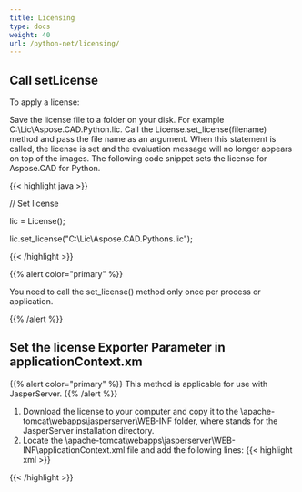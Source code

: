 ```yaml
---
title: Licensing
type: docs
weight: 40
url: /python-net/licensing/
---
```

## **Call setLicense**
To apply a license:

Save the license file to a folder on your disk. For example C:\Lic\Aspose.CAD.Python.lic.
Call the License.set_license(filename) method and pass the file name as an argument. When this statement is called, the license is set and the evaluation message will no longer appears on top of the images.
The following code snippet sets the license for Aspose.CAD for Python.

{{< highlight java >}}

// Set license

lic = License();

lic.set_license("C:\Lic\Aspose.CAD.Pythons.lic");

{{< /highlight >}}

{{% alert color="primary" %}}

You need to call the set_license() method only once per process or application.

{{% /alert %}}

## **Set the license Exporter Parameter in applicationContext.xm**
{{% alert color="primary" %}}
This method is applicable for use with JasperServer.
{{% /alert %}}
1. Download the license to your computer and copy it to the \apache-tomcat\webapps\jasperserver\WEB-INF folder, where stands for the JasperServer installation directory.
2. Locate the \apache-tomcat\webapps\jasperserver\WEB-INF\applicationContext.xml file and add the following lines:
{{< highlight xml >}}
<bean id="jpgExportParameters" class="com.aspose.cad.pythons.jpg.ASJpegExportParametersBean">
    <property name="license" value="C:\jasperserver-7.6\apache-tomcat\webapps\jasperserver\WEB-INFAspose.CAD.Pythons.lic"/>
</bean>
{{< /highlight >}}
